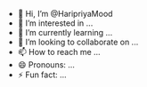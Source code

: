 - 👋 Hi, I’m @HaripriyaMood
- 👀 I’m interested in ...
- 🌱 I’m currently learning ...
- 💞️ I’m looking to collaborate on ...
- 📫 How to reach me ...
- 😄 Pronouns: ...
- ⚡ Fun fact: ...

<!---
HaripriyaMood/HaripriyaMood is a ✨ special ✨ repository because its `README.md` (this file) appears on your GitHub profile.
You can click the Preview link to take a look at your changes.
--->

